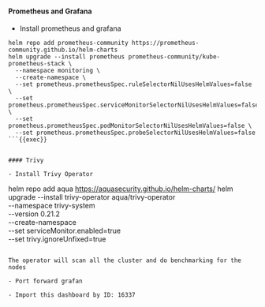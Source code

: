 #### Prometheus and Grafana

- Install prometheus and grafana
```
helm repo add prometheus-community https://prometheus-community.github.io/helm-charts
helm upgrade --install prometheus prometheus-community/kube-prometheus-stack \
  --namespace monitoring \
  --create-namespace \
  --set prometheus.prometheusSpec.ruleSelectorNilUsesHelmValues=false \
  --set prometheus.prometheusSpec.serviceMonitorSelectorNilUsesHelmValues=false \
  --set prometheus.prometheusSpec.podMonitorSelectorNilUsesHelmValues=false \
  --set prometheus.prometheusSpec.probeSelectorNilUsesHelmValues=false
```{{exec}}


#### Trivy

- Install Trivy Operator
```
helm repo add aqua https://aquasecurity.github.io/helm-charts/
helm upgrade --install trivy-operator aqua/trivy-operator \
--namespace trivy-system \
--version 0.21.2 \
--create-namespace \
--set serviceMonitor.enabled=true \
--set trivy.ignoreUnfixed=true
```{{exec}}

The operator will scan all the cluster and do benchmarking for the nodes

- Port forward grafan

- Import this dashboard by ID: 16337